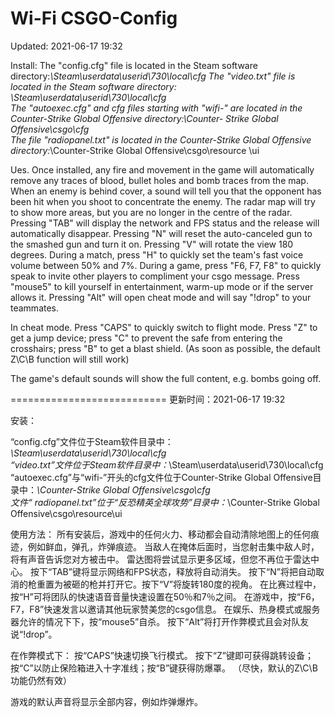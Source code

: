 # Wi-Fi CSGO-Config
Updated: 2021-06-17 19:32

Install:
The "config.cfg" file is located in the Steam software directory:*\Steam\userdata\userid\730\local\cfg
The "video.txt" file is located in the Steam software directory: *\Steam\userdata\userid\730\local\cfg\
The "autoexec.cfg" and cfg files starting with "wifi-" are located in the Counter-Strike Global Offensive directory:*\Counter- Strike Global Offensive\csgo\cfg\
The file "radiopanel.txt" is located in the Counter-Strike Global Offensive directory:*\Counter-Strike Global Offensive\csgo\resource \ui

Ues.
Once installed, any fire and movement in the game will automatically remove any traces of blood, bullet holes and bomb traces from the map.
When an enemy is behind cover, a sound will tell you that the opponent has been hit when you shoot to concentrate the enemy.
The radar map will try to show more areas, but you are no longer in the centre of the radar.
Pressing "TAB" will display the network and FPS status and the release will automatically disappear.
Pressing "N" will reset the auto-canceled gun to the smashed gun and turn it on. Pressing "V" will rotate the view 180 degrees.
During a match, press "H" to quickly set the team's fast voice volume between 50% and 7%.
During a game, press "F6, F7, F8" to quickly speak to invite other players to compliment your csgo message.
Press "mouse5" to kill yourself in entertainment, warm-up mode or if the server allows it.
Pressing "Alt" will open cheat mode and will say "!drop" to your teammates.

In cheat mode.
Press "CAPS" to quickly switch to flight mode.
Press "Z" to get a jump device; press "C" to prevent the safe from entering the crosshairs; press "B" to get a blast shield. (As soon as possible, the default Z\C\B function will still work)

The game's default sounds will show the full content, e.g. bombs going off.

===========================
更新时间：2021-06-17 19:32

安装：

“config.cfg”文件位于Steam软件目录中：*\Steam\userdata\userid\730\local\cfg\
“video.txt”文件位于Steam软件目录中：*\Steam\userdata\userid\730\local\cfg\
“autoexec.cfg”与“wifi-”开头的cfg文件位于Counter-Strike Global Offensive目录中：*\Counter-Strike Global Offensive\csgo\cfg\
文件“ radiopanel.txt”位于“反恐精英全球攻势”目录中：*\Counter-Strike Global Offensive\csgo\resource\ui

使用方法：
所有安装后，游戏中的任何火力、移动都会自动清除地图上的任何痕迹，例如鲜血，弹孔，炸弹痕迹。
当敌人在掩体后面时，当您射击集中敌人时，将有声音告诉您对方被击中。
雷达图将尝试显示更多区域，但您不再位于雷达中心。
按下“TAB”键将显示网络和FPS状态，释放将自动消失。
按下“N”将把自动取消的枪重置为被砸的枪并打开它。按下“V”将旋转180度的视角。
在比赛过程中，按“H”可将团队的快速语音音量快速设置在50％和7％之间。
在游戏中，按“F6，F7，F8”快速发言以邀请其他玩家赞美您的csgo信息。
在娱乐、热身模式或服务器允许的情况下下，按“mouse5”自杀。
按下“Alt”将打开作弊模式且会对队友说“!drop”。

在作弊模式下：
按“CAPS”快速切换飞行模式。
按下“Z”键即可获得跳转设备；按“C”以防止保险箱进入十字准线；按“B”键获得防爆罩。 （尽快，默认的Z\C\B功能仍然有效）

游戏的默认声音将显示全部内容，例如炸弹爆炸。
